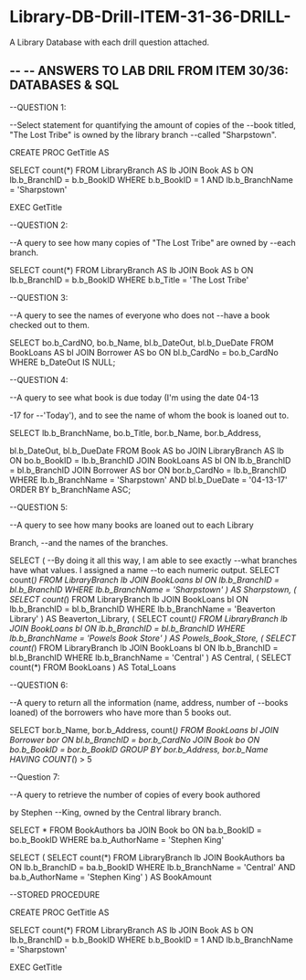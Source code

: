 # Library-DB-Drill-ITEM-31-36-DRILL-
A Library Database with each drill question attached.



--
--	ANSWERS TO LAB DRIL FROM ITEM 30/36: DATABASES & SQL
--


--QUESTION 1:

--Select statement for quantifying the amount of copies of the
--book titled, "The Lost Tribe" is owned by the library branch
--called "Sharpstown".

CREATE PROC GetTitle
AS

SELECT count(*)
FROM LibraryBranch AS lb
JOIN Book AS b
ON lb.b_BranchID = b.b_BookID
WHERE b.b_BookID = 1
AND lb.b_BranchName = 'Sharpstown'

EXEC GetTitle

--QUESTION 2:

--A query to see how many copies of "The Lost Tribe" are owned by
--each branch.

SELECT count(*)
FROM LibraryBranch AS lb
JOIN Book AS b
ON lb.b_BranchID = b.b_BookID
WHERE b.b_Title = 'The Lost Tribe'



--QUESTION 3:

--A query to see the names of everyone who does not
--have a book checked out to them.

SELECT bo.b_CardNO, bo.b_Name, bl.b_DateOut, bl.b_DueDate
FROM BookLoans AS bl 
JOIN Borrower AS bo ON bl.b_CardNo = bo.b_CardNo
WHERE b_DateOut IS NULL;


--QUESTION 4:

--A query to see what book is due today (I'm using the date 04-13

-17 for
--'Today'), and to see the name of whom the book is loaned out to.

SELECT lb.b_BranchName, bo.b_Title, bor.b_Name, bor.b_Address, 

bl.b_DateOut, bl.b_DueDate
FROM Book AS bo
JOIN LibraryBranch AS lb ON bo.b_BookID = lb.b_BranchID
JOIN BookLoans AS bl ON lb.b_BranchID = bl.b_BranchID
JOIN Borrower AS bor ON bor.b_CardNo = lb.b_BranchID
WHERE lb.b_BranchName = 'Sharpstown'
AND bl.b_DueDate = '04-13-17'
ORDER BY b_BranchName ASC;


--QUESTION 5:

--A query to see how many books are loaned out to each Library 

Branch,
--and the names of the branches.

SELECT 
	( --By doing it all this way, I am able to see exactly
	  --what branches have what values. I assigned a name
	  --to each numeric output.
	SELECT count(*)
	FROM LibraryBranch lb 
	JOIN BookLoans bl ON lb.b_BranchID = bl.b_BranchID
	WHERE lb.b_BranchName = 'Sharpstown'
	) AS Sharpstown,
	(
	SELECT count(*)
	FROM LibraryBranch lb 
	JOIN BookLoans bl ON lb.b_BranchID = bl.b_BranchID
	WHERE lb.b_BranchName = 'Beaverton Library'
	) AS Beaverton_Library,
	(
	SELECT count(*)
	FROM LibraryBranch lb 
	JOIN BookLoans bl ON lb.b_BranchID = bl.b_BranchID
	WHERE lb.b_BranchName = 'Powels Book Store'
	) AS Powels_Book_Store,
	(
	SELECT count(*)
	FROM LibraryBranch lb 
	JOIN BookLoans bl ON lb.b_BranchID = bl.b_BranchID
	WHERE lb.b_BranchName = 'Central'
	) AS Central,
	(
SELECT count(*)
FROM BookLoans
) AS Total_Loans


--QUESTION 6:

--A query to return all the information (name, address, number of
--books loaned) of the borrowers who have more than 5 books out.

SELECT bor.b_Name, bor.b_Address, count(*)
FROM BookLoans bl 
JOIN Borrower bor ON bl.b_BranchID = bor.b_CardNo
JOIN Book bo ON bo.b_BookID = bor.b_BookID
GROUP BY bor.b_Address, bor.b_Name
HAVING COUNT(*) > 5

--Question 7:


--A query to retrieve the number of copies of every book authored 

by Stephen
--King, owned by the Central library branch.


SELECT * 
FROM BookAuthors ba
JOIN Book bo ON ba.b_BookID = bo.b_BookID
WHERE ba.b_AuthorName = 'Stephen King'

SELECT 
	(
	SELECT count(*)
	FROM LibraryBranch lb 
	JOIN BookAuthors ba ON lb.b_BranchID = ba.b_BookID
	WHERE lb.b_BranchName = 'Central'
	AND ba.b_AuthorName = 'Stephen King'
) AS BookAmount



--STORED PROCEDURE

CREATE PROC GetTitle
AS

SELECT count(*)
FROM LibraryBranch AS lb
JOIN Book AS b
ON lb.b_BranchID = b.b_BookID
WHERE b.b_BookID = 1
AND lb.b_BranchName = 'Sharpstown'

EXEC GetTitle





